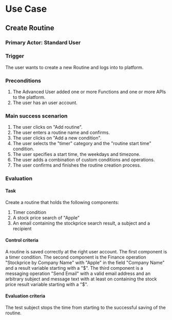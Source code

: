 # Use Case
## Create Routine
### Primary Actor: Standard User
### Trigger
The user wants to create a new Routine and logs into to platform.
### Preconditions
1. The Advanced User added one or more Functions and one or more APIs to the platform.
2. The user has an user account.

### Main success scenarion
1. The user clicks on "Add routine".
2. The user enters a routine name and confirms.
3. The user clicks on "Add a new condition".
4. The user selects the "timer" category and the "routine start time" condition.
5. The user specifies a start time, the weekdays and timezone.
6. The user adds a combination of custom conditions and operations.
7. The user confirms and finishes the routine creation process.

### Evaluation
#### Task
Create a routine that holds the following components:
1. Timer condition
2. A stock price search of "Apple"
3. An email containing the stockprice search result, a subject and a recipient

#### Control criteria
A routine is saved correctly at the right user account. The first component is a timer condition. The second component is the Finance operation "Stockprice by Company Name" with "Apple" in the field "Company Name" and a result variable starting with a "$". The third component is a messaging operation "Send Email" with a valid email address and an arbitrary subject and message text with at least on containing the stock price result variable starting with a "$".

#### Evaluation criteria
The test subject stops the time from starting to the successful saving of the routine.
